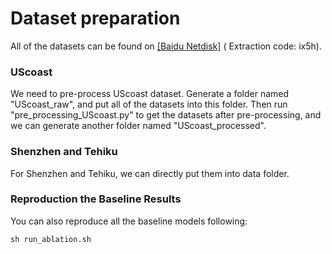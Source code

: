 # Dataset preparation

All of the datasets can be found on [[Baidu Netdisk]](https://pan.baidu.com/s/1C4_PmbIozKUaWS53f4_jXA?pwd=ix5h) ( Extraction code: ix5h).

### UScoast

We need to pre-process UScoast dataset. Generate a folder named "UScoast_raw", and put all of the datasets into this folder. Then run "pre_processing_UScoast.py" to get the datasets after pre-processing, and we can generate another folder named "UScoast_processed".

### Shenzhen and Tehiku

For Shenzhen and Tehiku, we can directly put them into data folder.


### Reproduction the Baseline Results

You can also reproduce all the baseline models following:
```
sh run_ablation.sh
```
